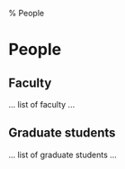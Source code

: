 % People

People
=========

## Faculty

... list of faculty ...

## Graduate students

... list of graduate students ...
